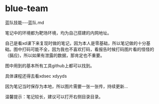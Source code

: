 # blue-team
蓝队技能---蓝队.md

笔记中的环境都为靶场环境，均为自己搭建的内网地址。

自己是看xd课下来复现时做的笔记，因为本人是零基础，所以笔记做的十分基础。图中打码可能不全，因为我也不喜欢打码，看报告时候打码图片看的怪怪的（膈应)，所以如果有泄露的数据，那肯定也不重要。

图中用到的基本所有工具github上都可以找到。

具体课程还得去看xdsec	  xdyyds

因为笔记当时保存为本地，所以图片需要一张一张传，持续更新...

温馨提示：笔记较长，建议可以打开右侧目录目录。
